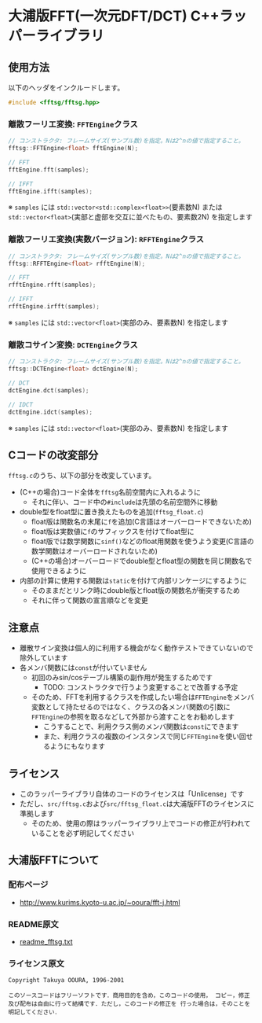 # 大浦版FFT(一次元DFT/DCT) C++ラッパーライブラリ
## 使用方法
以下のヘッダをインクルードします。
```cpp
#include <fftsg/fftsg.hpp>
```

### 離散フーリエ変換: `FFTEngine`クラス
```cpp
// コンストラクタ: フレームサイズ(サンプル数)を指定。Nは2^nの値で指定すること。
fftsg::FFTEngine<float> fftEngine(N);

// FFT
fftEngine.fft(samples);

// IFFT
fftEngine.ifft(samples);
```
※ `samples` には `std::vector<std::complex<float>>`(要素数N) または `std::vector<float>`(実部と虚部を交互に並べたもの、要素数2N) を指定します

### 離散フーリエ変換(実数バージョン): `RFFTEngine`クラス
```cpp
// コンストラクタ: フレームサイズ(サンプル数)を指定。Nは2^nの値で指定すること。
fftsg::RFFTEngine<float> rfftEngine(N);

// FFT
rfftEngine.rfft(samples);

// IFFT
rfftEngine.irfft(samples);
```
※ `samples` には `std::vector<float>`(実部のみ、要素数N) を指定します

### 離散コサイン変換: `DCTEngine`クラス
```cpp
// コンストラクタ: フレームサイズ(サンプル数)を指定。Nは2^nの値で指定すること。
fftsg::DCTEngine<float> dctEngine(N);

// DCT
dctEngine.dct(samples);

// IDCT
dctEngine.idct(samples);
```
※ `samples` には `std::vector<float>`(実部のみ、要素数N) を指定します

## Cコードの改変部分
`fftsg.c`のうち、以下の部分を改変しています。

- (C++の場合)コード全体を`fftsg`名前空間内に入れるように
    - それに伴い、コード中の`#include`は先頭の名前空間外に移動
- double型をfloat型に置き換えたものを追加(`fftsg_float.c`)
    - float版は関数名の末尾に`f`を追加(C言語はオーバーロードできないため)
    - float版は実数値に`f`のサフィックスを付けてfloat型に
    - float版では数学関数に`sinf()`などのfloat用関数を使うよう変更(C言語の数学関数はオーバーロードされないため)
    - (C++の場合)オーバーロードでdouble型とfloat型の関数を同じ関数名で使用できるように
- 内部の計算に使用する関数は`static`を付けて内部リンケージにするように
    - そのままだとリンク時にdouble版とfloat版の関数名が衝突するため
    - それに伴って関数の宣言順などを変更

## 注意点
- 離散サイン変換は個人的に利用する機会がなく動作テストできていないので除外しています
- 各メンバ関数には`const`が付いていません
    - 初回のみsin/cosテーブル構築の副作用が発生するためです
        - TODO: コンストラクタで行うよう変更することで改善する予定
    - そのため、FFTを利用するクラスを作成したい場合は`FFTEngine`をメンバ変数として持たせるのではなく、クラスの各メンバ関数の引数に`FFTEngine`の参照を取るなどして外部から渡すことをお勧めします
        - こうすることで、利用クラス側のメンバ関数は`const`にできます
        - また、利用クラスの複数のインスタンスで同じ`FFTEngine`を使い回せるようにもなります

## ライセンス
- このラッパーライブラリ自体のコードのライセンスは「Unlicense」です
- ただし、`src/fftsg.c`および`src/fftsg_float.c`は大浦版FFTのライセンスに準拠します
    - そのため、使用の際はラッパーライブラリ上でコードの修正が行われていることを必ず明記してください

## 大浦版FFTについて
### 配布ページ
- http://www.kurims.kyoto-u.ac.jp/~ooura/fft-j.html

### README原文
- [readme_fftsg.txt](readme_fftsg.txt)

### ライセンス原文
```
Copyright Takuya OOURA, 1996-2001

このソースコードはフリーソフトです．商用目的を含め，このコードの使用， コピー，修正及び配布は自由に行って結構です．ただし，このコードの修正を 行った場合は，そのことを明記してください．
```
